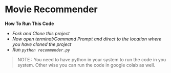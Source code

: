 # Movie Recommender

**How To Run This Code**

- *Fork and Clone this project*
- *Now open terminal/Command Prompt and direct to the location where you have cloned the project*
- *Run ```python recommender.py```*

> NOTE : You need to have python in your system to run the code in you system. Other wise you can run the code in google colab as well.